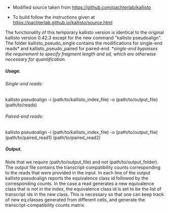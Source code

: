 * Modified source taken from https://github.com/pachterlab/kallisto

* To build follow the instructions given at https://pachterlab.github.io/kallisto/source.html

The functionality of this temporary kallisto version is identical to the original kallisto version 0.42.3 except for the new command "kallisto pseudoalign". The folder kallisto_pseudo_single contains the modifications for single-end reads\* and kallisto_pseudo_paired for paired-end. 
\**single-end bypasses the requirement to specify fragment length and sd, which are otherwise necessary for quantification.* 

##### Usage.

###### Single-end reads: 
 kallisto pseudoalign -i (path/to/kallisto_index_file) -o (path/to/output_file) (path/to/reads)

###### Paired-end reads: 
 kallisto pseudoalign -i (path/to/kallisto_index_file) -o (path/to/output_file) (path/to/paired_read1) (path/to/paired_read2)

##### Output.

Note that we require (path/to/output_file) and not (path/to/output_folder). The output file contains the transcript-compatibility counts corresponding to the reads that were provided in the input. In each line of the output kallisto pseudoalign reports the equivalence class id followed by the corresponding counts. In the case a read generates a new equivalence class that is not in the index, the equivalence class id is set to be the list of transcript ids in the new class. This is necessary so that one can keep track of new eq.classes generated from different cells, and generate the transcript-compatibility counts matrix.

